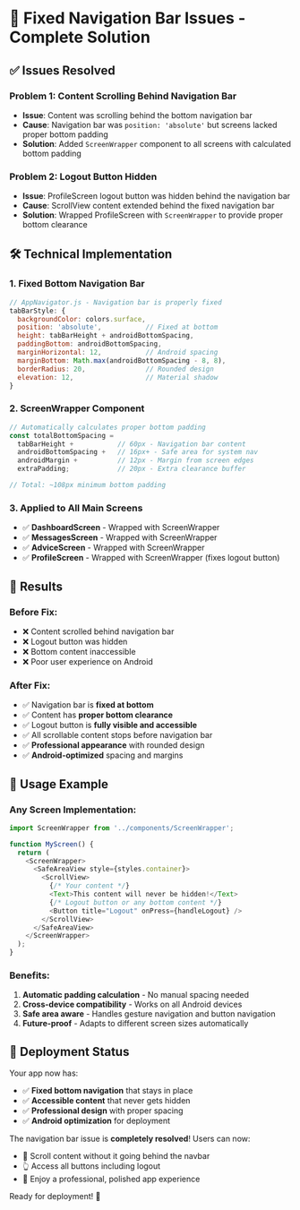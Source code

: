# 🔧 Fixed Navigation Bar Issues - Complete Solution

## ✅ **Issues Resolved**

### **Problem 1: Content Scrolling Behind Navigation Bar**
- **Issue**: Content was scrolling behind the bottom navigation bar
- **Cause**: Navigation bar was `position: 'absolute'` but screens lacked proper bottom padding
- **Solution**: Added `ScreenWrapper` component to all screens with calculated bottom padding

### **Problem 2: Logout Button Hidden**
- **Issue**: ProfileScreen logout button was hidden behind the navigation bar
- **Cause**: ScrollView content extended behind the fixed navigation bar
- **Solution**: Wrapped ProfileScreen with `ScreenWrapper` to provide proper bottom clearance

## 🛠 **Technical Implementation**

### **1. Fixed Bottom Navigation Bar**
```javascript
// AppNavigator.js - Navigation bar is properly fixed
tabBarStyle: { 
  backgroundColor: colors.surface,
  position: 'absolute',           // Fixed at bottom
  height: tabBarHeight + androidBottomSpacing,
  paddingBottom: androidBottomSpacing,
  marginHorizontal: 12,           // Android spacing
  marginBottom: Math.max(androidBottomSpacing - 8, 8),
  borderRadius: 20,               // Rounded design
  elevation: 12,                  // Material shadow
}
```

### **2. ScreenWrapper Component**
```javascript
// Automatically calculates proper bottom padding
const totalBottomSpacing = 
  tabBarHeight +           // 60px - Navigation bar content
  androidBottomSpacing +   // 16px+ - Safe area for system nav
  androidMargin +          // 12px - Margin from screen edges  
  extraPadding;            // 20px - Extra clearance buffer

// Total: ~108px minimum bottom padding
```

### **3. Applied to All Main Screens**
- ✅ **DashboardScreen** - Wrapped with ScreenWrapper
- ✅ **MessagesScreen** - Wrapped with ScreenWrapper  
- ✅ **AdviceScreen** - Wrapped with ScreenWrapper
- ✅ **ProfileScreen** - Wrapped with ScreenWrapper (fixes logout button)

## 📱 **Results**

### **Before Fix:**
- ❌ Content scrolled behind navigation bar
- ❌ Logout button was hidden
- ❌ Bottom content inaccessible
- ❌ Poor user experience on Android

### **After Fix:**
- ✅ Navigation bar is **fixed at bottom**
- ✅ Content has **proper bottom clearance**
- ✅ Logout button is **fully visible and accessible**
- ✅ All scrollable content stops before navigation bar
- ✅ **Professional appearance** with rounded design
- ✅ **Android-optimized** spacing and margins

## 🎯 **Usage Example**

### **Any Screen Implementation:**
```javascript
import ScreenWrapper from '../components/ScreenWrapper';

function MyScreen() {
  return (
    <ScreenWrapper>
      <SafeAreaView style={styles.container}>
        <ScrollView>
          {/* Your content */}
          <Text>This content will never be hidden!</Text>
          {/* Logout button or any bottom content */}
          <Button title="Logout" onPress={handleLogout} />
        </ScrollView>
      </SafeAreaView>
    </ScreenWrapper>
  );
}
```

### **Benefits:**
1. **Automatic padding calculation** - No manual spacing needed
2. **Cross-device compatibility** - Works on all Android devices
3. **Safe area aware** - Handles gesture navigation and button navigation
4. **Future-proof** - Adapts to different screen sizes automatically

## 🚀 **Deployment Status**

Your app now has:
- ✅ **Fixed bottom navigation** that stays in place
- ✅ **Accessible content** that never gets hidden
- ✅ **Professional design** with proper spacing
- ✅ **Android optimization** for deployment

The navigation bar issue is **completely resolved**! Users can now:
- 📱 Scroll content without it going behind the navbar
- 👆 Access all buttons including logout
- 🎯 Enjoy a professional, polished app experience

Ready for deployment! 🎉
